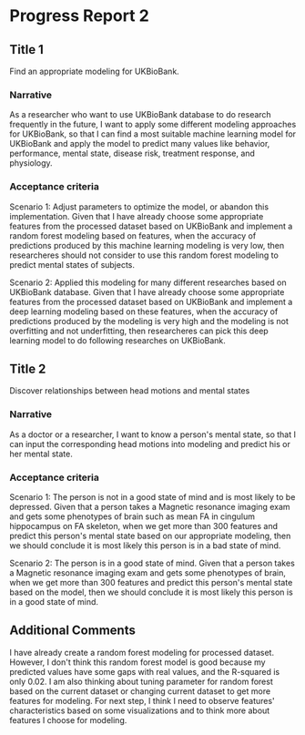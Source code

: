 # Progress Report 2

## Title 1
Find an appropriate modeling for UKBioBank.

### Narrative
As a researcher who want to use UKBioBank database to do research frequently in the future,
I want to apply some different modeling approaches for UKBioBank,
so that I can find a most suitable machine learning model for UKBioBank and apply the model to predict many values like behavior, performance, mental state, disease risk, treatment response, and physiology.

### Acceptance criteria
Scenario 1: Adjust parameters to optimize the model, or abandon this implementation.
Given that I have already choose some appropriate features from the processed dataset based on UKBioBank
and implement a random forest modeling based on features,
when the accuracy of predictions produced by this machine learning modeling is very low,
then researcheres should not consider to use this random forest modeling to predict mental states of subjects.

Scenario 2: Applied this modeling for many different researches based on UKBioBank database.
Given that I have already choose some appropriate features from the processed dataset based on UKBioBank
and implement a deep learning modeling based on these features,
when the accuracy of predictions produced by the modeling is very high
and the modeling is not overfitting and not underfitting,
then researcheres can pick this deep learning model to do following researches on UKBioBank.


## Title 2
Discover relationships between head motions and mental states

### Narrative
As a doctor or a researcher,
I want to know a person's mental state,
so that I can input the corresponding head motions into modeling and predict his or her mental state.

### Acceptance criteria
Scenario 1: The person is not in a good state of mind and is most likely to be depressed.
Given that a person takes a Magnetic resonance imaging exam
and gets some phenotypes of brain such as mean FA in cingulum hippocampus on FA skeleton,
when we get more than 300 features and predict this person's mental state based on our appropriate modeling,
then we should conclude it is most likely this person is in a bad state of mind.

Scenario 2: The person is in a good state of mind.
Given that a person takes a Magnetic resonance imaging exam
and gets some phenotypes of brain,
when we get more than 300 features and predict this person's mental state based on the model,
then we should conclude it is most likely this person is in a good state of mind.


## Additional Comments
I have already create a random forest modeling for processed dataset. However, I don't think this random forest model is good because my predicted values have some gaps with real values, and the R-squared is only 0.02. I am also thinking about tuning parameter for random forest based on the current dataset or changing current dataset to get more features for modeling. For next step, I think I need to observe features' characteristics based on some visualizations and to think more about features I choose for modeling.
